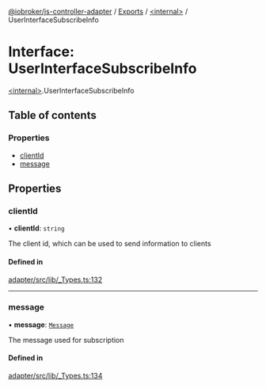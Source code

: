 [@iobroker/js-controller-adapter](../README.md) / [Exports](../modules.md) / [\<internal\>](../modules/internal_.md) / UserInterfaceSubscribeInfo

# Interface: UserInterfaceSubscribeInfo

[\<internal\>](../modules/internal_.md).UserInterfaceSubscribeInfo

## Table of contents

### Properties

- [clientId](internal_.UserInterfaceSubscribeInfo.md#clientid)
- [message](internal_.UserInterfaceSubscribeInfo.md#message)

## Properties

### clientId

• **clientId**: `string`

The client id, which can be used to send information to clients

#### Defined in

[adapter/src/lib/_Types.ts:132](https://github.com/ioBroker/ioBroker.js-controller/blob/04f0eac95/packages/adapter/src/lib/_Types.ts#L132)

___

### message

• **message**: [`Message`](internal_.Message.md)

The message used for subscription

#### Defined in

[adapter/src/lib/_Types.ts:134](https://github.com/ioBroker/ioBroker.js-controller/blob/04f0eac95/packages/adapter/src/lib/_Types.ts#L134)
